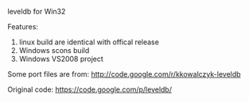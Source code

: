 leveldb for Win32


Features:
1. linux build are identical with offical release
2. Windows scons build
3. Windows VS2008 project


Some port files are from:
http://code.google.com/r/kkowalczyk-leveldb

Original code:
https://code.google.com/p/leveldb/
